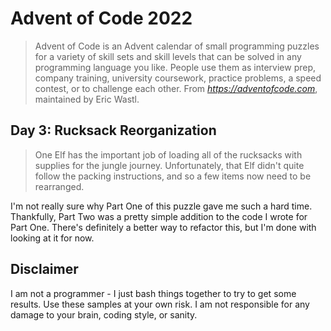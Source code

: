 # Advent of Code 2022

> Advent of Code is an Advent calendar of small programming puzzles for a variety of skill sets and skill levels that can be solved in any programming language you like. People use them as interview prep, company training, university coursework, practice problems, a speed contest, or to challenge each other.
From *https://adventofcode.com*, maintained by Eric Wastl.

## Day 3: Rucksack Reorganization
>One Elf has the important job of loading all of the rucksacks with supplies for the jungle journey. Unfortunately, that Elf didn't quite follow the packing instructions, and so a few items now need to be rearranged.

I'm not really sure why Part One of this puzzle gave me such a hard time. Thankfully, Part Two was a pretty simple addition to the code I wrote for Part One.  There's definitely a better way to refactor this, but I'm done with looking at it for now.

## Disclaimer
I am not a programmer - I just bash things together to try to get some results.  Use these samples at your own risk.  I am not responsible for any damage to your brain, coding style, or sanity.